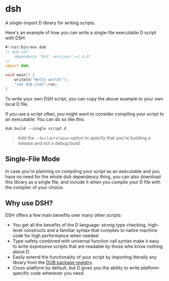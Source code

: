 # dsh
A single-import D library for writing scripts.

Here's an example of how you can write a single-file executable D script with DSH:
```d
#!/usr/bin/env dub
/+ dub.sdl:
    dependency "dsh" version="~>1.4.0"
+/
import dsh;

void main() {
    writeln("Hello world!");
    "cat dub.json".run;
}
```

To write your own DSH script, you can copy the above example to your own local D file.

If you use a script often, you might want to consider compiling your script to an executable. You can do so like this:

```
dub build --single script.d
```
> Add the `--build=release` option to specify that you're building a release and not a debug build.

## Single-File Mode
In case you're planning on compiling your script as an executable and you have no need for the whole dub dependency thing, you can also download this library as a single file, and include it when you compile your D file with the compiler of your choice.

## Why use DSH?
DSH offers a few main benefits over many other scripts:
- You get all the benefits of the D language: strong type checking, high-level constructs and a familiar syntax that compiles to native machine code for high performance when needed.
- Type-safety combined with universal function call syntax make it easy to write expressive scripts that are readable by those who know nothing about D.
- Easily extend the functionality of your script by importing literally any library from the [DUB package registry](https://code.dlang.org).
- Cross-platform by default, but D gives you the ability to write platform-specific code whenever you need.

